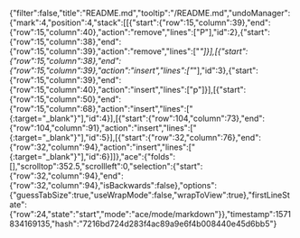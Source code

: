 {"filter":false,"title":"README.md","tooltip":"/README.md","undoManager":{"mark":4,"position":4,"stack":[[{"start":{"row":15,"column":39},"end":{"row":15,"column":40},"action":"remove","lines":["P"],"id":2},{"start":{"row":15,"column":38},"end":{"row":15,"column":39},"action":"remove","lines":["_"]}],[{"start":{"row":15,"column":38},"end":{"row":15,"column":39},"action":"insert","lines":["_"],"id":3},{"start":{"row":15,"column":39},"end":{"row":15,"column":40},"action":"insert","lines":["p"]}],[{"start":{"row":15,"column":50},"end":{"row":15,"column":68},"action":"insert","lines":["{:target=\"_blank\"}"],"id":4}],[{"start":{"row":104,"column":73},"end":{"row":104,"column":91},"action":"insert","lines":["{:target=\"_blank\"}"],"id":5}],[{"start":{"row":32,"column":76},"end":{"row":32,"column":94},"action":"insert","lines":["{:target=\"_blank\"}"],"id":6}]]},"ace":{"folds":[],"scrolltop":352.5,"scrollleft":0,"selection":{"start":{"row":32,"column":94},"end":{"row":32,"column":94},"isBackwards":false},"options":{"guessTabSize":true,"useWrapMode":false,"wrapToView":true},"firstLineState":{"row":24,"state":"start","mode":"ace/mode/markdown"}},"timestamp":1571834169135,"hash":"7216bd724d283f4ac89a9e6f4b008440e45d6bb5"}
